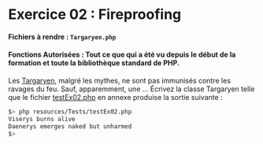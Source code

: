 # Exercice 02 : Fireproofing

#### Fichiers à rendre : `Targaryen.php`
#### Fonctions Autorisées : Tout ce que qui a été vu depuis le début de la formation et toute la bibliothèque standard de PHP.

Les [Targaryen](https://gameofthrones.fandom.com/fr/wiki/Maison_Targaryen), malgré les mythes, ne sont pas immunisés contre les ravages du feu.
Sauf, apparemment, une ...
Écrivez la classe Targaryen telle que le fichier [testEx02.php](../../../resources/Tests/testEx02.php) en annexe produise la sortie suivante :

```bash
$> php resources/Tests/testEx02.php
Viserys burns alive
Daenerys emerges naked but unharmed
$>
```